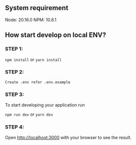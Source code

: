 ## System requirement

Node: 20.16.0
NPM: 10.8.1

## How start develop on local ENV?

### STEP 1:

`npm install` or `yarn install`

### STEP 2:

`Create .env refer .env.example`

### STEP 3:

To start developing your application run

`npm run dev` or `yarn dev`

### STEP 4:

Open [http://localhost:3000](http://localhost:3000) with your browser to see the result.
